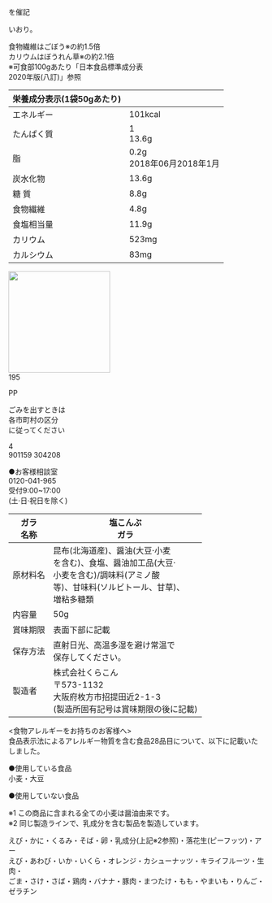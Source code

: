 を催記

いおり。

食物繊維はごぼう※の約1.5倍<br>カリウムはぼうれん草※の約2.1倍<br>※可食部100gあたり「日本食品標準成分表<br>2020年版\(八訂\)」参照

|栄養成分表示\(1袋50gあたり\)||
|-|-|
|エネルギー|101kcal|
|たんぱく質|1<br>13.6g|
|脂 |0.2g<br>2018年06月2018年1月|
|炭水化物|13.6g|
|糖 質|8.8g|
|食物繊維|4.8g|
|食塩相当量|11.9g|
|カリウム|523mg|
|カルシウム|83mg|

<img src="figures/in_gallery6_p1_figure_0.png" width="200px"><br>
195

PP

ごみを出すときは<br>各市町村の区分<br>に従ってください

4<br>901159 304208

●お客様相談室<br>0120\-041\-965<br>受付9:00\~17:00<br>\(土·日·祝日を除く\)

|ガラ<br>名称|塩こんぶ<br>ガラ|
|-|-|
|原材料名|昆布\(北海道産\)、醤油\(大豆·小麦<br>を含む\)、食塩、醤油加工品\(大豆·<br>小麦を含む\)/調味料\(アミノ酸<br>等\)、甘味料\(ソルビトール、甘草\)、<br>増粘多糖類|
|内容量|50g|
|賞味期限|表面下部に記載|
|保存方法|直射日光、高温多湿を避け常温で<br>保存してください。|
|製造者|株式会社くらこん<br>〒573\-1132<br>大阪府枚方市招提田近2\-1\-3<br>\(製造所固有記号は賞味期限の後に記載\)|

<食物アレルギーをお持ちのお客様へ><br>食品表示法によるアレルギー物質を含む食品28品目について、以下に記載いたしました。

●使用している食品<br>小麦・大豆

●使用していない食品

※1 この商品に含まれる全ての小麦は醤油由来です。<br>※2 同じ製造ラインで、乳成分を含む製品を製造しています。

えび・かに・くるみ・そば・卵・乳成分\(上記※2参照\)・落花生\(ピーフッツ\)・アー<br>えび・あわび・いか・いくら・オレンジ・カシューナッツ・キライフルーツ・生肉・<br>ごま・さけ・さば・鶏肉・バナナ・豚肉・まつたけ・もも・やまいも・りんご・ゼラチン

